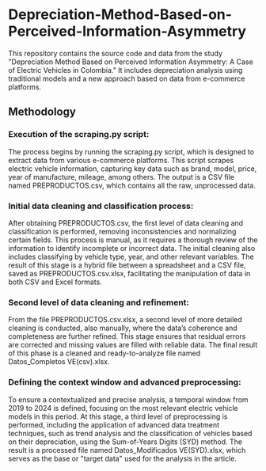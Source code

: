 # Depreciation-Method-Based-on-Perceived-Information-Asymmetry
This repository contains the source code and data from the study "Depreciation Method Based on Perceived Information Asymmetry: A Case of Electric Vehicles in Colombia." It includes depreciation analysis using traditional models and a new approach based on data from e-commerce platforms.

## Methodology
### Execution of the scraping.py script:
The process begins by running the scraping.py script, which is designed to extract data from various e-commerce platforms. This script scrapes electric vehicle information, capturing key data such as brand, model, price, year of manufacture, mileage, among others. The output is a CSV file named PREPRODUCTOS.csv, which contains all the raw, unprocessed data.

### Initial data cleaning and classification process:
After obtaining PREPRODUCTOS.csv, the first level of data cleaning and classification is performed, removing inconsistencies and normalizing certain fields. This process is manual, as it requires a thorough review of the information to identify incomplete or incorrect data. The initial cleaning also includes classifying by vehicle type, year, and other relevant variables. The result of this stage is a hybrid file between a spreadsheet and a CSV file, saved as PREPRODUCTOS.csv.xlsx, facilitating the manipulation of data in both CSV and Excel formats.

### Second level of data cleaning and refinement:
From the file PREPRODUCTOS.csv.xlsx, a second level of more detailed cleaning is conducted, also manually, where the data’s coherence and completeness are further refined. This stage ensures that residual errors are corrected and missing values are filled with reliable data. The final result of this phase is a cleaned and ready-to-analyze file named Datos_Completos VE(csv).xlsx.

### Defining the context window and advanced preprocessing:
To ensure a contextualized and precise analysis, a temporal window from 2019 to 2024 is defined, focusing on the most relevant electric vehicle models in this period. At this stage, a third level of preprocessing is performed, including the application of advanced data treatment techniques, such as trend analysis and the classification of vehicles based on their depreciation, using the Sum-of-Years Digits (SYD) method. The result is a processed file named Datos_Modificados VE(SYD).xlsx, which serves as the base or "target data" used for the analysis in the article.
